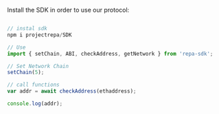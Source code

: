 Install the SDK in order to use our protocol:

```js

// instal sdk
npm i projectrepa/SDK

// Use
import { setChain, ABI, checkAddress, getNetwork } from 'repa-sdk';

// Set Network Chain
setChain(5);

// call functions
var addr = await checkAddress(ethaddress);

console.log(addr);

```
